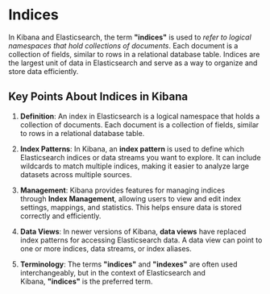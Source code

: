 # Indices

In Kibana and Elasticsearch, the term **"indices"** is used to *refer to logical namespaces that hold collections of documents*. Each document is a collection of fields, similar to rows in a relational database table. Indices are the largest unit of data in Elasticsearch and serve as a way to organize and store data efficiently.

## Key Points About Indices in Kibana

1. **Definition**: An index in Elasticsearch is a logical namespace that holds a collection of documents. Each document is a collection of fields, similar to rows in a relational database table.
 
2. **Index Patterns**: In Kibana, an **index pattern** is used to define which Elasticsearch indices or data streams you want to explore. It can include wildcards to match multiple indices, making it easier to analyze large datasets across multiple sources.
 
3. **Management**: Kibana provides features for managing indices through **Index Management**, allowing users to view and edit index settings, mappings, and statistics. This helps ensure data is stored correctly and efficiently.
 
4. **Data Views**: In newer versions of Kibana, **data views** have replaced index patterns for accessing Elasticsearch data. A data view can point to one or more indices, data streams, or index aliases.
 
5. **Terminology**: The terms **"indices"** and **"indexes"** are often used interchangeably, but in the context of Elasticsearch and Kibana, **"indices"** is the preferred term.
